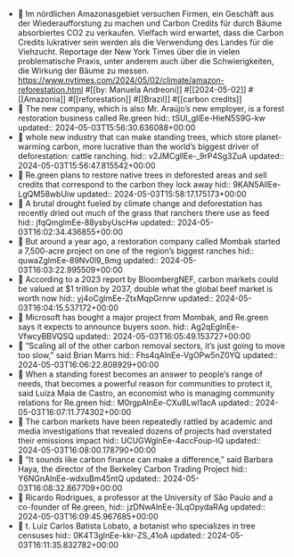 - 📝 Im nördlichen Amazonasgebiet versuchen Firmen, ein Geschäft aus der Wiederaufforstung zu machen und Carbon Credits für durch Bäume absorbiertes CO2 zu verkaufen. Vielfach wird erwartet, dass die Carbon Credits lukrativer sein werden als die Verwendung des Landes für die Viehzucht. Reportage der New York Times über die in vielen problematische Praxis, unter anderem auch über die Schwierigkeiten, die Wirkung der Bäume zu messen. https://www.nytimes.com/2024/05/02/climate/amazon-reforestation.html #[[by: Manuela Andreoni]] #[[2024-05-02]] #[[Amazonia]] #[[reforestation]] #[[Brazil]] #[[carbon credits]]
- 📌 The new company, which is also Mr. Araújo’s new employer, is a forest restoration business called Re.green
  hid:: tSUI_gllEe-HieN5S9G-kw
  updated:: 2024-05-03T15:56:30.636088+00:00
- 📌 whole new industry that can make standing trees, which store planet-warming carbon, more lucrative than the world’s biggest driver of deforestation: cattle ranching.
  hid:: v2JMCgllEe-_9rP4Sg3ZuA
  updated:: 2024-05-03T15:56:47.815542+00:00
- 📌 Re.green plans to restore native trees in deforested areas and sell credits that correspond to the carbon they lock away
  hid:: 9KAN5AllEe-LgQM58wbUiw
  updated:: 2024-05-03T15:58:17.175173+00:00
- 📌 A brutal drought fueled by climate change and deforestation has recently dried out much of the grass that ranchers there use as feed
  hid:: jfqQmglmEe-88ysbyUscHw
  updated:: 2024-05-03T16:02:34.436855+00:00
- 📌 But around a year ago, a restoration company called Mombak started a 7,500-acre project on one of the region’s biggest ranches
  hid:: quwaZglmEe-89Nv0l9_Bmg
  updated:: 2024-05-03T16:03:22.995509+00:00
- 📌 According to a 2023 report by BloombergNEF, carbon markets could be valued at $1 trillion by 2037, double what the global beef market is worth now
  hid:: yj4oCglmEe-ZtxMqpGrnrw
  updated:: 2024-05-03T16:04:15.537172+00:00
- 📌 Microsoft has bought a major project from Mombak, and Re.green says it expects to announce buyers soon.
  hid:: Ag2qEglnEe-VfwcyBBVQSQ
  updated:: 2024-05-03T16:05:49.153727+00:00
- 📌 “Scaling all of the other carbon removal sectors, it’s just going to move too slow,” said Brian Marrs
  hid:: Fhs4qAlnEe-VgOPw5nZ0YQ
  updated:: 2024-05-03T16:06:22.808929+00:00
- 📌 When a standing forest becomes an answer to people’s range of needs, that becomes a powerful reason for communities to protect it, said Luiza Maia de Castro, an economist who is managing community relations for Re.green
  hid:: M0rgpAlnEe-CXu8Lwl1acA
  updated:: 2024-05-03T16:07:11.774302+00:00
- 📌 The carbon markets have been repeatedly rattled by academic and media investigations that revealed dozens of projects had overstated their emissions impact
  hid:: UCUGWglnEe-4accFoup-IQ
  updated:: 2024-05-03T16:08:00.178790+00:00
- 📌 “It sounds like carbon finance can make a difference,” said Barbara Haya, the director of the Berkeley Carbon Trading Project
  hid:: Y6NGnAlnEe-wdxuBm45ntQ
  updated:: 2024-05-03T16:08:32.867709+00:00
- 📌 Ricardo Rodrigues, a professor at the University of São Paulo and a co-founder of Re.green,
  hid:: jzDNwAlnEe-3LqOpydaRAg
  updated:: 2024-05-03T16:09:45.967685+00:00
- 📌 t. Luiz Carlos Batista Lobato, a botanist who specializes in tree censuses
  hid:: 0K4T3glnEe-kkr-ZS_41oA
  updated:: 2024-05-03T16:11:35.832782+00:00